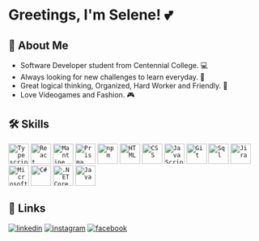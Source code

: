 # Greetings, I'm Selene! 💕

## 🌹 About Me
- Software Developer student from Centennial College. 💻 
- Always looking for new challenges to learn everyday. 🧩
- Great logical thinking, Organized, Hard Worker and Friendly. 💌
- Love Videogames and Fashion. 🎮

## 🛠 Skills
<div>
	<code><img width="40" src="https://github.com/user-attachments/assets/4b750b0d-2270-40e7-83d4-fa843205d0b3" alt="Typescript" title="Typescript"/></code>
	<code><img width="40" src="https://user-images.githubusercontent.com/25181517/183897015-94a058a6-b86e-4e42-a37f-bf92061753e5.png" alt="React" title="React"/></code>
	<code><img width="40" src="https://github.com/user-attachments/assets/3eb2d34a-b167-48ac-a4b2-6e46cc1fc258" alt="Mantine" title="Mantine"/></code>
	<code><img width="40" src="https://github.com/user-attachments/assets/db05faf8-932a-4e31-9e66-a069ad2e713e" alt="Prisma" title="Prisma"/></code>
	<code><img width="40" src="https://github.com/user-attachments/assets/a1d5fdb3-0f9a-4619-b5ef-feaf9f09a258" alt="npm" title="npm"/></code>
	<code><img width="40" src="https://user-images.githubusercontent.com/25181517/192158954-f88b5814-d510-4564-b285-dff7d6400dad.png" alt="HTML" title="HTML"/></code>
	<code><img width="40" src="https://user-images.githubusercontent.com/25181517/183898674-75a4a1b1-f960-4ea9-abcb-637170a00a75.png" alt="CSS" title="CSS"/></code>
	<code><img width="40" src="https://user-images.githubusercontent.com/25181517/117447155-6a868a00-af3d-11eb-9cfe-245df15c9f3f.png" alt="JavaScript" title="JavaScript"/></code>
	<code><img width="40" src="https://user-images.githubusercontent.com/25181517/192108372-f71d70ac-7ae6-4c0d-8395-51d8870c2ef0.png" alt="Git" title="Git"/></code>
	<code><img width="40" src="https://github.com/user-attachments/assets/1094387e-7b7a-47e9-8756-251a469dfe8e" alt="Sql" title="Sql"/></code>
	<code><img width="40" src="https://github.com/user-attachments/assets/f7816761-4a47-45e7-9bed-17bcea511230" alt="Jira" title="Jira"/></code>
	<code><img width="40" src="https://user-images.githubusercontent.com/25181517/183911544-95ad6ba7-09bf-4040-ac44-0adafedb9616.png" alt="Microsoft Azure" title="Microsoft Azure"/></code>
	<code><img width="40" src="https://user-images.githubusercontent.com/25181517/121405384-444d7300-c95d-11eb-959f-913020d3bf90.png" alt="C#" title="C#"/></code>
	<code><img width="40" src="https://user-images.githubusercontent.com/25181517/121405754-b4f48f80-c95d-11eb-8893-fc325bde617f.png" alt=".NET Core" title=".NET Core"/></code>
	<code><img width="40" src="https://user-images.githubusercontent.com/25181517/117201156-9a724800-adec-11eb-9a9d-3cd0f67da4bc.png" alt="Java" title="Java"/></code>

</div>

## 🔗 Links
[![linkedin](https://img.shields.io/badge/linkedin-0A66C2?style=for-the-badge&logo=linkedin&logoColor=white&logoWidth=20)](https://www.linkedin.com/in/selene-munoz-143a02252/)
[![instagram](https://img.shields.io/badge/instagram-1DA1F2?style=for-the-badge&logo=instagram&logoColor=white&color=ff69b4&logoWidth=20)](https://instagram.com/selene_mgr/)
[![facebook](https://img.shields.io/badge/Facebook-1DA1F2?style=for-the-badge&logo=facebook&logoColor=white&logoWidth=20)](https://facebook.com/selene.mgr/)

